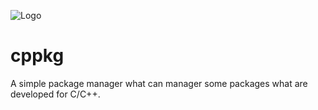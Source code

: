 ![Logo](logo.ico)

# cppkg

A simple package manager what can manager some packages what are developed for C/C++.
